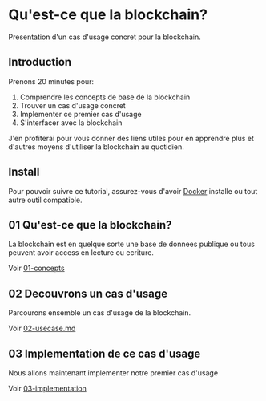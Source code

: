 # Qu'est-ce que la blockchain?

Presentation d'un cas d'usage concret pour la blockchain.

## Introduction

Prenons 20 minutes pour:

1. Comprendre les concepts de base de la blockchain
2. Trouver un cas d'usage concret
3. Implementer ce premier cas d'usage
4. S'interfacer avec la blockchain

J'en profiterai pour vous donner des liens utiles pour en apprendre plus et d'autres moyens d'utiliser la blockchain au quotidien.

## Install

Pour pouvoir suivre ce tutorial, assurez-vous d'avoir [Docker](https://docs.docker.com/get-docker/) installe ou tout autre outil compatible.

## 01 Qu'est-ce que la blockchain?

La blockchain est en quelque sorte une base de donnees publique ou tous peuvent avoir access en lecture ou ecriture.

Voir [01-concepts](./01-concepts.md)

## 02 Decouvrons un cas d'usage

Parcourons ensemble un cas d'usage de la blockchain.

Voir [02-usecase.md](./02-usecase.md)

## 03 Implementation de ce cas d'usage

Nous allons maintenant implementer notre premier cas d'usage

Voir [03-implementation](./03-implementation/README.md)
